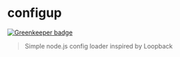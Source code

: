# configup

[![Greenkeeper badge](https://badges.greenkeeper.io/taoyuan/configup.svg)](https://greenkeeper.io/)

> Simple node.js config loader inspired by Loopback
